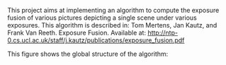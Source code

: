 This project aims at implementing an algorithm to compute the exposure fusion of various pictures depicting a single scene under various exposures. This algorithm is described in:
Tom Mertens, Jan Kautz, and Frank Van Reeth. Exposure Fusion. Available at: http://ntp-0.cs.ucl.ac.uk/staff/j.kautz/publications/exposure_fusion.pdf

This figure shows the global structure of the algorithm:


